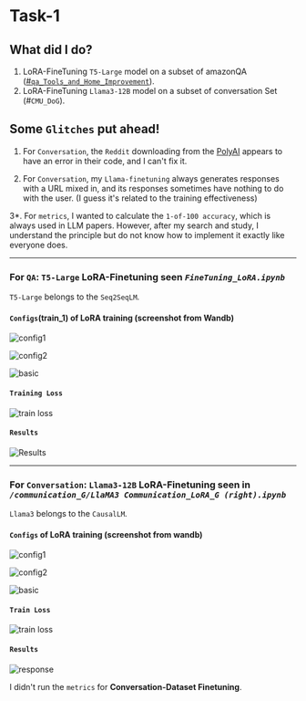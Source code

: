 # Task-1

## What did I do?

1. LoRA-FineTuning `T5-Large` model on a subset of amazonQA ([#`qa_Tools_and_Home_Improvement`](https://cseweb.ucsd.edu/~jmcauley/datasets/amazon/qa/)).
2. LoRA-FineTuning `Llama3-12B` model on a subset of conversation Set (#`CMU_DoG`).

## Some `Glitches` put ahead!
1. For `Conversation`, the `Reddit` downloading from the [PolyAI](https://github.com/PolyAI-LDN/conversational-datasets) appears to have an error in their code, and I can't fix it.

2. For `Conversation`, my `Llama-finetuning` always generates responses with a URL mixed in, and its responses sometimes have nothing to do with the user. (I guess it's related to the training effectiveness)
 
3*. For `metrics`, I wanted to calculate the `1-of-100 accuracy`, which is always used in LLM papers. However, after my search and study, I understand the principle but do not know how to implement it exactly like everyone does.

---

### For `QA`: `T5-Large` LoRA-Finetuning seen _`FineTuning_LoRA.ipynb`_

`T5-Large` belongs to the `Seq2SeqLM`.

#### `Configs`(train_1) of LoRA training (screenshot from Wandb)

![config1](https://github.com/Zuo-Lihan/Task-1/assets/87290137/6fac82ab-3502-45b4-b68d-c60479fdd768 "config1: train_1 (QA)")

![config2](https://github.com/Zuo-Lihan/Task-1/assets/87290137/1cdcbc66-b53a-412c-b39e-14c35d4bb161 "config2: train_1 (QA)")

![basic](https://github.com/Zuo-Lihan/Task-1/assets/87290137/6dfa1ec5-868d-4117-932d-0455b20f8e69 "basic w results: train_1 (QA)")

#### `Training Loss`

![train loss](https://github.com/Zuo-Lihan/Task-1/assets/87290137/e3ad836e-9da6-4c80-9b3d-648728f92662 "Train Loss (QA)")

#### `Results`

![Results](https://github.com/Zuo-Lihan/Task-1/assets/87290137/de33c5c3-99ff-49d2-93ee-c96e140c008b "Results: train_1 (QA)")

---

### For `Conversation`: `Llama3-12B` LoRA-Finetuning seen in _`/communication_G/LlaMA3 Communication_LoRA_G (right).ipynb`_

`Llama3` belongs to the `CausalLM`.

#### `Configs` of LoRA training (screenshot from wandb)

![config1](https://github.com/Zuo-Lihan/Task-1/assets/87290137/8bf65828-26ef-4b77-a235-2e02930cd53a "config1: Llama3-train (Conversation)")

![config2](https://github.com/Zuo-Lihan/Task-1/assets/87290137/2434cff5-f134-4987-9dba-c739e1af06e7 "config2: Llama3-train (Conversation)")

![basic](https://github.com/Zuo-Lihan/Task-1/assets/87290137/5e954720-1363-42f2-887b-08eeb669f76b "basic w/o result: Llama3-train (Conversation)")

#### `Train Loss`

![train loss](https://github.com/Zuo-Lihan/Task-1/assets/87290137/f5c774d6-dcc6-4011-a830-47f5d1562a1c "train_loss (Conversation)")

#### `Results`

![response](https://github.com/Zuo-Lihan/Task-1/assets/87290137/bc6069bb-60da-459d-9532-01e24f617e59 "response example (Conversation)")


I didn't run the `metrics` for **Conversation-Dataset Finetuning**.









